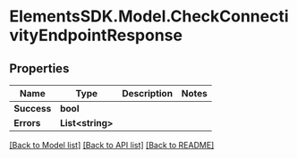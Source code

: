 # ElementsSDK.Model.CheckConnectivityEndpointResponse

## Properties

Name | Type | Description | Notes
------------ | ------------- | ------------- | -------------
**Success** | **bool** |  | 
**Errors** | **List&lt;string&gt;** |  | 

[[Back to Model list]](../#documentation-for-models) [[Back to API list]](../#documentation-for-api-endpoints) [[Back to README]](../)

